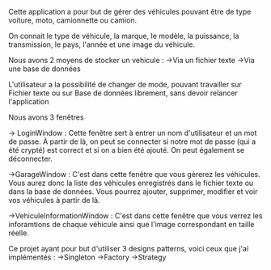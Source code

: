 Cette application a pour but de gérer des véhicules pouvant être de type voiture, moto, camionnette ou camion.

On connait le type de véhicule, la marque, le modèle, la puissance, la transmission, le pays, l'année et une image du véhicule.

Nous avons 2 moyens de stocker un vehicule :
->Via un fichier texte
->Via une base de données

L'utilisateur a la possibilité de changer de mode, pouvant travailler sur Fichier texte ou sur Base de données librement, sans devoir relancer l'application

Nous avons 3 fenêtres

-> LoginWindow : Cette fenêtre sert à entrer un nom d'utilisateur et un mot de passe. À partir de là, on peut se connecter si notre mot de passe (qui a été crypté) est correct et si on a bien été ajouté. On peut également se déconnecter.

->GarageWindow : C'est dans cette fenêtre que vous gèrerez les véhicules. Vous aurez donc la liste des véhicules enregistrés dans le fichier texte ou dans la base de données. Vous pourrez ajouter, supprimer, modifier et voir vos véhicules à partir de là. 

->VehiculeInformationWindow : C'est dans cette fenêtre que vous verrez les inforamtions de chaque véhicule ainsi que l'image correspondant en taille réelle.

Ce projet ayant pour but d'utiliser 3 designs patterns, voici ceux que j'ai implémentés :
  ->Singleton 
  ->Factory
  ->Strategy
